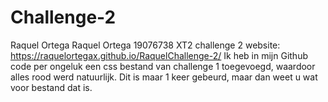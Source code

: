 # Challenge-2
 Raquel Ortega
Raquel Ortega 19076738 XT2 challenge 2 website: https://raquelortegax.github.io/RaquelChallenge-2/
Ik heb in mijn Github code per ongeluk een css bestand van challenge 1 toegevoegd, waardoor alles rood werd natuurlijk. Dit is maar 1 keer gebeurd, maar dan weet u wat voor bestand dat is. 
